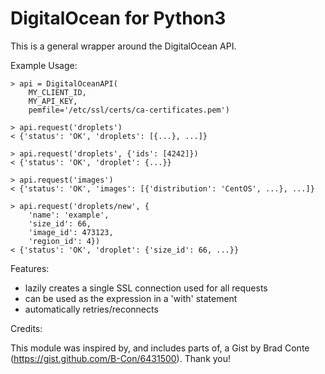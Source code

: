 DigitalOcean for Python3
========================

This is a general wrapper around the DigitalOcean API.


Example Usage:

    > api = DigitalOceanAPI(
        MY_CLIENT_ID,
        MY_API_KEY,
        pemfile='/etc/ssl/certs/ca-certificates.pem')

    > api.request('droplets')
    < {'status': 'OK', 'droplets': [{...}, ...]}

    > api.request('droplets', {'ids': [4242]})
    < {'status': 'OK', 'droplet': {...}}

    > api.request('images')
    < {'status': 'OK', 'images': [{'distribution': 'CentOS', ...}, ...]}

    > api.request('droplets/new', {
        'name': 'example',
        'size_id': 66,
        'image_id': 473123,
        'region_id': 4})
    < {'status': 'OK', 'droplet': {'size_id': 66, ...}}


Features:

- lazily creates a single SSL connection used for all requests
- can be used as the expression in a 'with' statement
- automatically retries/reconnects


Credits:

This module was inspired by, and includes parts of, a Gist
by Brad Conte (https://gist.github.com/B-Con/6431500). Thank you!
